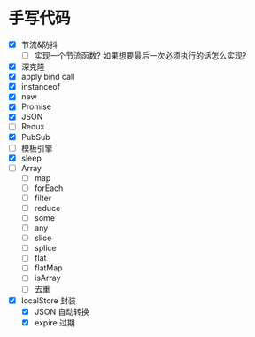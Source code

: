 # 手写代码

- [x] 节流&防抖
  - [ ] 实现一个节流函数? 如果想要最后一次必须执行的话怎么实现?
- [x] 深克隆
- [x] apply bind call
- [x] instanceof
- [x] new
- [x] Promise
- [x] JSON
- [ ] Redux
- [x] PubSub
- [ ] 模板引擎
- [x] sleep
- [ ] Array
  - [ ] map
  - [ ] forEach
  - [ ] filter
  - [ ] reduce
  - [ ] some
  - [ ] any
  - [ ] slice
  - [ ] splice
  - [ ] flat
  - [ ] flatMap
  - [ ] isArray
  - [ ] 去重
- [x] localStore 封装
  - [x] JSON 自动转换
  - [x] expire 过期
